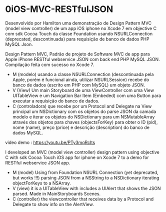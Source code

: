 # 0iOS-MVC-RESTfulJSON

Desenvolvido por Hamilton uma demonstração de Design Pattern MVC (model view controller) de um app iOS iphone no Xcode 7
em objective C com sdk Cocoa Touch da classe Foundation usando NSURLConnection (deprecated, descontinuada) para requisição 
de banco de dados PHP MySQL Json.

Design Pattern MVC, Padrão de projeto de Software MVC de app para Apple iPhone RESTful webservice JSON com back end PHP MySQL JSON.
Compilação feita com sucesso no Xcode 7.
- M (modelo) usando a classe NSURLConnection (descontinuada pela Apple, porém é funcional ainda, utilizar NSURLSession) recebe do banco de dados (escrito em PHP com MySQL) um objeto JSON.
- V (View) Um main Storyboard de uma ViewController com uma View UITableView e um Navigation Bar Item (Embeded) com uma Button para executar a requisição do banco de dados.
- C (controladora) que recebe por um Protocol and Delegate na View principal um NSDictionary com os objetos do parse JSON da camada
modelo e iterar os objetos do NSDictionary para um NSMutableArray através dos objetos para chaves (objectsForKey) para obter 
o ID (pid), nome (name), preço (price) e descrição (description) do banco de dados MySQL.

video demo : https://youtu.be/PTy3mqRcIts

I developed an MVC (model view controller) design pattern using objective C with sdk Cocoa Touch iOS app for iphone on Xcode 7 to a demo for RESTful webservice JSON app.

- M (model) Using from Foundation NSURL Connection (yet deprecated, but works !!!) parsing JSON from a NSString to a NSDictionary iterating objectForKeys to a NSArray.
- V (view) it is a UITableView with includes a UIAlert that shows the JSON parsed. Made in MainStoryboards Scenes.
- C (controller) the viewcontroller that receives data by a Protocol and Delegate to show info on the AlertView.
